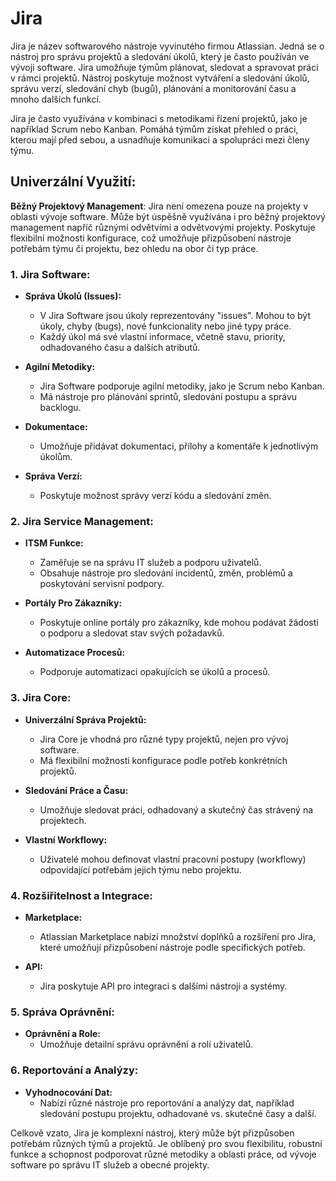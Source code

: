 # Jira

Jira je název softwarového nástroje vyvinutého firmou Atlassian. Jedná se o nástroj pro správu projektů a sledování úkolů, který je často používán ve vývoji software. Jira umožňuje týmům plánovat, sledovat a spravovat práci v rámci projektů. Nástroj poskytuje možnost vytváření a sledování úkolů, správu verzí, sledování chyb (bugů), plánování a monitorování času a mnoho dalších funkcí.

Jira je často využívána v kombinaci s metodikami řízení projektů, jako je například Scrum nebo Kanban. Pomáhá týmům získat přehled o práci, kterou mají před sebou, a usnadňuje komunikaci a spolupráci mezi členy týmu.

## Univerzální Využití:
**Běžný Projektový Management**:
Jira není omezena pouze na projekty v oblasti vývoje software. Může být úspěšně využívána i pro běžný projektový management napříč různými odvětvími a odvětvovými projekty.
Poskytuje flexibilní možnosti konfigurace, což umožňuje přizpůsobení nástroje potřebám týmu či projektu, bez ohledu na obor či typ práce.

### 1. **Jira Software:**

- **Správa Úkolů (Issues):**

  - V Jira Software jsou úkoly reprezentovány "issues". Mohou to být úkoly, chyby (bugs), nové funkcionality nebo jiné typy práce.
  - Každý úkol má své vlastní informace, včetně stavu, priority, odhadovaného času a dalších atributů.

- **Agilní Metodiky:**

  - Jira Software podporuje agilní metodiky, jako je Scrum nebo Kanban.
  - Má nástroje pro plánování sprintů, sledování postupu a správu backlogu.

- **Dokumentace:**

  - Umožňuje přidávat dokumentaci, přílohy a komentáře k jednotlivým úkolům.

- **Správa Verzí:**
  - Poskytuje možnost správy verzí kódu a sledování změn.

### 2. **Jira Service Management:**

- **ITSM Funkce:**

  - Zaměřuje se na správu IT služeb a podporu uživatelů.
  - Obsahuje nástroje pro sledování incidentů, změn, problémů a poskytování servisní podpory.

- **Portály Pro Zákazníky:**

  - Poskytuje online portály pro zákazníky, kde mohou podávat žádosti o podporu a sledovat stav svých požadavků.

- **Automatizace Procesů:**
  - Podporuje automatizaci opakujících se úkolů a procesů.

### 3. **Jira Core:**

- **Univerzální Správa Projektů:**

  - Jira Core je vhodná pro různé typy projektů, nejen pro vývoj software.
  - Má flexibilní možnosti konfigurace podle potřeb konkrétních projektů.

- **Sledování Práce a Času:**

  - Umožňuje sledovat práci, odhadovaný a skutečný čas strávený na projektech.

- **Vlastní Workflowy:**
  - Uživatelé mohou definovat vlastní pracovní postupy (workflowy) odpovídající potřebám jejich týmu nebo projektu.

### 4. **Rozšiřitelnost a Integrace:**

- **Marketplace:**

  - Atlassian Marketplace nabízí množství doplňků a rozšíření pro Jira, které umožňují přizpůsobení nástroje podle specifických potřeb.

- **API:**
  - Jira poskytuje API pro integraci s dalšími nástroji a systémy.

### 5. **Správa Oprávnění:**

- **Oprávnění a Role:**
  - Umožňuje detailní správu oprávnění a rolí uživatelů.

### 6. **Reportování a Analýzy:**

- **Vyhodnocování Dat:**
  - Nabízí různé nástroje pro reportování a analýzy dat, například sledování postupu projektu, odhadované vs. skutečné časy a další.

Celkově vzato, Jira je komplexní nástroj, který může být přizpůsoben potřebám různých týmů a projektů. Je oblíbený pro svou flexibilitu, robustní funkce a schopnost podporovat různé metodiky a oblasti práce, od vývoje software po správu IT služeb a obecné projekty.
